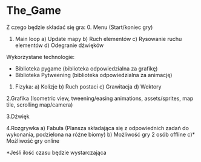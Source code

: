 # The_Game

Z czego będzie składać się gra:
0. Menu (Start/koniec gry)
1. Main loop
   a) Update mapy
   b) Ruch elementów
   c) Rysowanie ruchu elementów
   d) Odegranie dźwięków


Wykorzystane technologie:
- Biblioteka pygame (biblioteka odpowiedzialna za grafikę)
- Biblioteka Pytweening (biblioteka odpowiedzialna za animację)


1. Fizyka:
a) Kolizje
b) Ruch postaci
c) Grawitacja
d) Wektory  

2.Grafika (Isometric view, tweening/easing animations, assets/sprites, map tile, scrolling map/camera)

3.Dźwięk

4.Rozgrywka
 a) Fabuła (Plansza składająca się z odpowiednich zadań do wykonania, podzielona na różne biomy)
 b) Możliwość gry 2 osób offline
 c)* Możliwość gry online
 
 *Jeśli ilość czasu będzie wystarczająca
